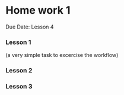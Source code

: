 # Home work 1

Due Date: Lesson 4


### Lesson 1

(a very simple task to excercise the workflow)


### Lesson 2


### Lesson 3

